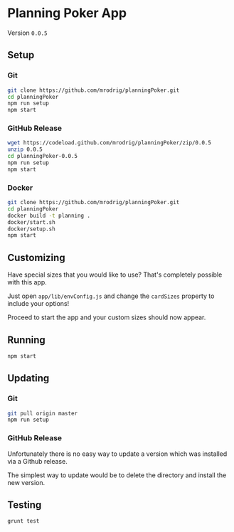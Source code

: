 # Planning Poker App

Version `0.0.5`

## Setup

### Git

```bash
git clone https://github.com/mrodrig/planningPoker.git
cd planningPoker
npm run setup
npm start
```

### GitHub Release

```bash
wget https://codeload.github.com/mrodrig/planningPoker/zip/0.0.5
unzip 0.0.5
cd planningPoker-0.0.5
npm run setup
npm start
```

### Docker

```bash
git clone https://github.com/mrodrig/planningPoker.git
cd planningPoker
docker build -t planning .
docker/start.sh
docker/setup.sh
npm start
```

## Customizing

Have special sizes that you would like to use?  That's completely possible with this app.

Just open `app/lib/envConfig.js` and change the `cardSizes` property to include your options!

Proceed to start the app and your custom sizes should now appear.

## Running

```bash
npm start
```

## Updating

### Git

```bash
git pull origin master
npm run setup
```

### GitHub Release

Unfortunately there is no easy way to update a version which was installed via a Github release.

The simplest way to update would be to delete the directory and install the new version.

## Testing

```bash
grunt test
```